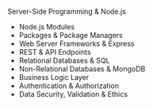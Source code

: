 Server-Side Programming & Node.js
- Node.js Modules
- Packages & Package Managers
- Web Server Frameworks & Express
- REST & API Endpoints
- Relational Databases & SQL
- Non-Relational Databases & MongoDB
- Business Logic Layer
- Authentication & Authorization
- Data Security, Validation & Ethics

